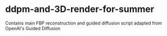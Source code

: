 # ddpm-and-3D-render-for-summer
Contains main FBP reconstruction and guided diffusion script adapted from OpenAI's Guided Diffusion 
